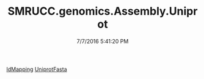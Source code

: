 ﻿---
title: SMRUCC.genomics.Assembly.Uniprot
date: 7/7/2016 5:41:20 PM
---

[IdMapping](T-SMRUCC.genomics.Assembly.Uniprot.IdMapping.html)
[UniprotFasta](T-SMRUCC.genomics.Assembly.Uniprot.UniprotFasta.html)
